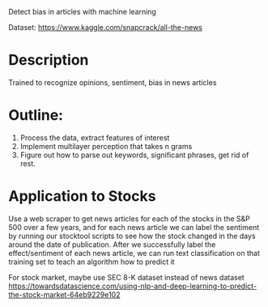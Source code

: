 Detect bias in articles with machine learning

Dataset: https://www.kaggle.com/snapcrack/all-the-news


Description
===========
Trained to recognize opinions, sentiment, bias in news articles


Outline:
=======
1. Process the data, extract features of interest
2. Implement multilayer perception that takes n grams
3. Figure out how to parse out keywords, significant phrases, get rid of rest. 





Application to Stocks
=====================
Use a web scraper to get news articles for each of the stocks in the S&P 500 over a few years, and for each news article we can label the sentiment by running our stocktool scripts to see how the stock changed in the days around the date of publication. After we successfully label the effect/sentiment of each news article, we can run text classification on that training set to teach an algorithm how to predict it

For stock market, maybe use SEC 8-K dataset instead of news dataset
https://towardsdatascience.com/using-nlp-and-deep-learning-to-predict-the-stock-market-64eb9229e102